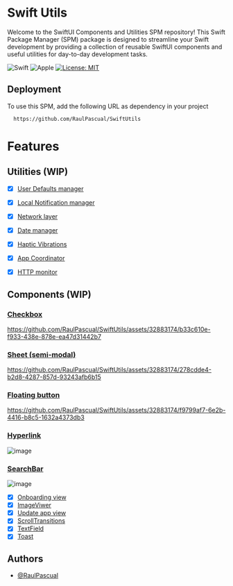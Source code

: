 # Swift Utils

Welcome to the SwiftUI Components and Utilities SPM repository! This Swift Package Manager (SPM) package is designed to streamline your Swift development by providing a collection of reusable SwiftUI components and useful utilities for day-to-day development tasks.

![Swift](https://img.shields.io/badge/swift-F54A2A?style=for-the-badge&logo=swift&logoColor=white) ![Apple](https://img.shields.io/badge/Apple-%23000000.svg?style=for-the-badge&logo=apple&logoColor=white)
[![License: MIT](https://img.shields.io/badge/License-MIT-yellow.svg)](https://opensource.org/licenses/MIT)

## Deployment

To use this SPM, add the following URL as dependency in your project

```
  https://github.com/RaulPascual/SwiftUtils
```
# Features

## Utilities (WIP)
- [x]  [User Defaults manager](https://github.com/RaulPascual/SwiftUtils/blob/main/Sources/SwiftUtils/UserDefaultsManager.swift)
- [x]  [Local Notification manager](https://github.com/RaulPascual/SwiftUtils/blob/main/Sources/SwiftUtils/NotificationManager.swift) 
- [x]  [Network layer](https://github.com/RaulPascual/SwiftUtils/tree/main/Sources/SwiftUtils/Network)
- [x]  [Date manager](https://github.com/RaulPascual/SwiftUtils/blob/main/Sources/SwiftUtils/DateFormatManager.swift)
- [x]  [Haptic Vibrations](https://github.com/RaulPascual/SwiftUtils/blob/main/Sources/SwiftUtils/HapticVibration.swift)
- [x]  [App Coordinator](https://github.com/RaulPascual/SwiftUtils/blob/main/Sources/SwiftUtils/AppCoordinator)
- [x]  [HTTP monitor](https://github.com/RaulPascual/SwiftUtils/blob/main/Sources/SwiftUtils/DebugView)


## Components (WIP)

### [Checkbox](https://github.com/RaulPascual/SwiftUtils/tree/main/Sources/UIComponents/Checkbox)
https://github.com/RaulPascual/SwiftUtils/assets/32883174/b33c610e-f933-438e-878e-ea47d31442b7

### [Sheet (semi-modal)](https://github.com/RaulPascual/SwiftUtils/tree/main/Sources/UIComponents/CustomSheet)
https://github.com/RaulPascual/SwiftUtils/assets/32883174/278cdde4-b2d8-4287-857d-93243afb6b15

###  [Floating button](https://github.com/RaulPascual/SwiftUtils/tree/main/Sources/UIComponents/FloatingButton)
https://github.com/RaulPascual/SwiftUtils/assets/32883174/f9799af7-6e2b-4416-b8c5-1632a4373db3

### [Hyperlink](https://github.com/RaulPascual/SwiftUtils/tree/main/Sources/UIComponents/Hyperlink)
![image](https://github.com/RaulPascual/SwiftUtils/assets/32883174/a013ba1d-a24e-46ec-87e1-551c65de8d57)

### [SearchBar](https://github.com/RaulPascual/SwiftUtils/tree/main/Sources/UIComponents/SearchBar)
![image](https://github.com/RaulPascual/SwiftUtils/assets/32883174/63685c72-b4f5-411e-a7f2-6d211eeffccf)



- [x]  [Onboarding view](https://github.com/RaulPascual/SwiftUtils/tree/main/Sources/UIComponents/Onboarding)
- [x]  [ImageViwer](https://github.com/RaulPascual/SwiftUtils/tree/main/Sources/UIComponents/ImageViwer)
- [x]  [Update app view](https://github.com/RaulPascual/SwiftUtils/tree/main/Sources/UIComponents/UpdateAppView)
- [x]  [ScrollTransitions](https://github.com/RaulPascual/SwiftUtils/tree/main/Sources/UIComponents/ScrollTransitions)
- [x]  [TextField](https://github.com/RaulPascual/SwiftUtils/tree/main/Sources/UIComponents/TextField)
- [x]  [Toast](https://github.com/RaulPascual/SwiftUtils/tree/main/Sources/UIComponents/Toast)

## Authors

- [@RaulPascual](https://www.github.com/RaulPascual)

